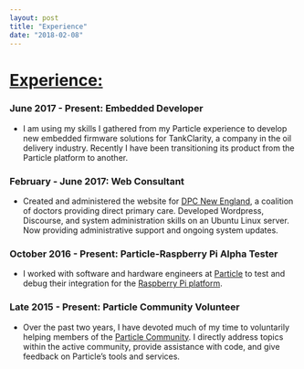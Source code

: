 ```yaml
---
layout: post
title: "Experience"
date: "2018-02-08"
---
```


# <u>Experience:</u>

### June 2017 - Present: Embedded Developer

*   I am using my skills I gathered from my Particle experience to develop new embedded firmware solutions for TankClarity, a company in the oil delivery industry. Recently I have been transitioning its product from the Particle platform to another.

### February - June 2017: Web Consultant

*   Created and administered the website for [DPC New England](https://dpcnewengland.org), a coalition of doctors providing direct primary care. Developed Wordpress, Discourse, and system administration skills on an Ubuntu Linux server. Now providing administrative support and ongoing system updates.

### October 2016 - Present: Particle-Raspberry Pi Alpha Tester

*   I worked with software and hardware engineers at [Particle](https://particle.io) to test and debug their integration for the [Raspberry Pi platform](https://raspberrypi.org).

### Late 2015 - Present: Particle Community Volunteer

*   Over the past two years, I have devoted much of my time to voluntarily helping members of the [Particle Community](https://community.particle.io). I directly address topics within the active community, provide assistance with code, and give feedback on Particle’s tools and services.
